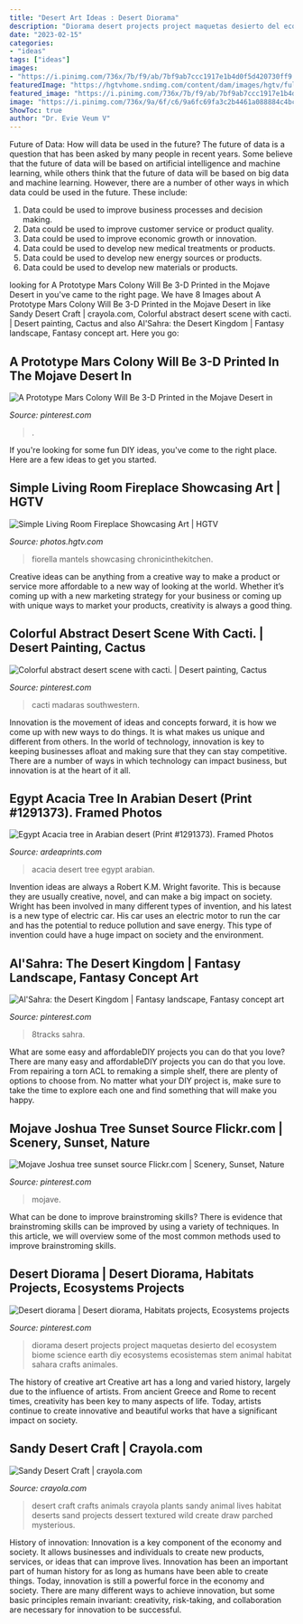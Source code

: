 ```yaml
---
title: "Desert Art Ideas : Desert Diorama"
description: "Diorama desert projects project maquetas desierto del ecosystem biome science earth diy ecosystems ecosistemas stem animal habitat sahara crafts animales"
date: "2023-02-15"
categories:
- "ideas"
tags: ["ideas"]
images:
- "https://i.pinimg.com/736x/7b/f9/ab/7bf9ab7ccc1917e1b4d0f5d420730ff9.jpg"
featuredImage: "https://hgtvhome.sndimg.com/content/dam/images/hgtv/fullset/2012/6/12/0/DP_Fiorella-Design-Living-Room-Fireplace-Artwork_s3x4.jpg.rend.hgtvcom.616.822.suffix/1400973778757.jpeg"
featured_image: "https://i.pinimg.com/736x/7b/f9/ab/7bf9ab7ccc1917e1b4d0f5d420730ff9.jpg"
image: "https://i.pinimg.com/736x/9a/6f/c6/9a6fc69fa3c2b4461a088884c4bcaa88--school-projects-diorama.jpg"
ShowToc: true
author: "Dr. Evie Veum V"
---
```



Future of Data: How will data be used in the future?
The future of data is a question that has been asked by many people in recent years. Some believe that the future of data will be based on artificial intelligence and machine learning, while others think that the future of data will be based on big data and machine learning. However, there are a number of other ways in which data could be used in the future. These include:
1. Data could be used to improve business processes and decision making.
2. Data could be used to improve customer service or product quality.
3. Data could be used to improve economic growth or innovation.
4. Data could be used to develop new medical treatments or products.
5. Data could be used to develop new energy sources or products.
6. Data could be used to develop new materials or products.

	

		
looking for A Prototype Mars Colony Will Be 3-D Printed in the Mojave Desert in you've came to the right page. We have 8 Images about A Prototype Mars Colony Will Be 3-D Printed in the Mojave Desert in like Sandy Desert Craft | crayola.com, Colorful abstract desert scene with cacti. | Desert painting, Cactus and also Al&#039;Sahra: the Desert Kingdom | Fantasy landscape, Fantasy concept art. Here you go:
		
    
## A Prototype Mars Colony Will Be 3-D Printed In The Mojave Desert In

<img loading=lazy src="https://i.pinimg.com/736x/7b/f9/ab/7bf9ab7ccc1917e1b4d0f5d420730ff9.jpg" onerror="this.onerror=null;this.src='https://tse1.mm.bing.net/th?id=OIP.4fY-4k0aU6VDCLG7-3R3wAHaEX&amp;pid=15.1';" alt="A Prototype Mars Colony Will Be 3-D Printed in the Mojave Desert in">

_Source: pinterest.com_

>. 

	

If you're looking for some fun DIY ideas, you've come to the right place. Here are a few ideas to get you started.

    
## Simple Living Room Fireplace Showcasing Art | HGTV

<img loading=lazy src="https://hgtvhome.sndimg.com/content/dam/images/hgtv/fullset/2012/6/12/0/DP_Fiorella-Design-Living-Room-Fireplace-Artwork_s3x4.jpg.rend.hgtvcom.616.822.suffix/1400973778757.jpeg" onerror="this.onerror=null;this.src='https://tse1.mm.bing.net/th?id=OIP.GH-uvd0a-K1owM1hkXoVXwHaJ5&amp;pid=15.1';" alt="Simple Living Room Fireplace Showcasing Art | HGTV">

_Source: photos.hgtv.com_

>fiorella mantels showcasing chronicinthekitchen. 

	

Creative ideas can be anything from a creative way to make a product or service more affordable to a new way of looking at the world. Whether it’s coming up with a new marketing strategy for your business or coming up with unique ways to market your products, creativity is always a good thing.

    
## Colorful Abstract Desert Scene With Cacti. | Desert Painting, Cactus

<img loading=lazy src="https://i.pinimg.com/736x/55/9c/87/559c877057b1cb7aa5204e048dcc902b.jpg" onerror="this.onerror=null;this.src='https://tse4.mm.bing.net/th?id=OIP.ZHxot8o2A7NBvr-oYJbzwwHaKE&amp;pid=15.1';" alt="Colorful abstract desert scene with cacti. | Desert painting, Cactus">

_Source: pinterest.com_

>cacti madaras southwestern. 

	

Innovation is the movement of ideas and concepts forward, it is how we come up with new ways to do things. It is what makes us unique and different from others. In the world of technology, innovation is key to keeping businesses afloat and making sure that they can stay competitive. There are a number of ways in which technology can impact business, but innovation is at the heart of it all.

    
## Egypt Acacia Tree In Arabian Desert (Print #1291373). Framed Photos

<img loading=lazy src="https://www.ardeaprints.com/p/172/egypt-acacia-tree-arabian-desert-1291373.jpg" onerror="this.onerror=null;this.src='https://tse4.mm.bing.net/th?id=OIP.3I1QEW45xV7zQr0gUEoWBgHaE1&amp;pid=15.1';" alt="Egypt Acacia tree in Arabian desert (Print #1291373). Framed Photos">

_Source: ardeaprints.com_

>acacia desert tree egypt arabian. 

	

Invention ideas are always a Robert K.M. Wright favorite. This is because they are usually creative, novel, and can make a big impact on society. Wright has been involved in many different types of invention, and his latest is a new type of electric car. His car uses an electric motor to run the car and has the potential to reduce pollution and save energy. This type of invention could have a huge impact on society and the environment.

    
## Al&#039;Sahra: The Desert Kingdom | Fantasy Landscape, Fantasy Concept Art

<img loading=lazy src="https://i.pinimg.com/736x/60/8a/ff/608aff5ce11e336c66f45c51fba595db.jpg" onerror="this.onerror=null;this.src='https://tse2.mm.bing.net/th?id=OIP.OORIkABgoe18s5Lrw3m07wHaHa&amp;pid=15.1';" alt="Al&#039;Sahra: the Desert Kingdom | Fantasy landscape, Fantasy concept art">

_Source: pinterest.com_

>8tracks sahra. 

	

What are some easy and affordableDIY projects you can do that you love?
There are many easy and affordableDIY projects you can do that you love. From repairing a torn ACL to remaking a simple shelf, there are plenty of options to choose from. No matter what your DIY project is, make sure to take the time to explore each one and find something that will make you happy.

    
## Mojave Joshua Tree Sunset Source Flickr.com | Scenery, Sunset, Nature

<img loading=lazy src="https://i.pinimg.com/736x/39/7f/60/397f605806481dbefc3ccb19ffd91c4c--mojave-sunsets.jpg" onerror="this.onerror=null;this.src='https://tse2.mm.bing.net/th?id=OIP.3XyD26pDI-GzTxNbZsyoZgHaNJ&amp;pid=15.1';" alt="Mojave Joshua tree sunset source Flickr.com | Scenery, Sunset, Nature">

_Source: pinterest.com_

>mojave. 

	

What can be done to improve brainstroming skills?
There is evidence that brainstroming skills can be improved by using a variety of techniques. In this article, we will overview some of the most common methods used to improve brainstroming skills.

    
## Desert Diorama | Desert Diorama, Habitats Projects, Ecosystems Projects

<img loading=lazy src="https://i.pinimg.com/736x/9a/6f/c6/9a6fc69fa3c2b4461a088884c4bcaa88--school-projects-diorama.jpg" onerror="this.onerror=null;this.src='https://tse1.mm.bing.net/th?id=OIP.DOiQ2ToOh4yQN80zPe2vxAHaFj&amp;pid=15.1';" alt="Desert diorama | Desert diorama, Habitats projects, Ecosystems projects">

_Source: pinterest.com_

>diorama desert projects project maquetas desierto del ecosystem biome science earth diy ecosystems ecosistemas stem animal habitat sahara crafts animales. 

	

The history of creative art
Creative art has a long and varied history, largely due to the influence of artists. From ancient Greece and Rome to recent times, creativity has been key to many aspects of life. Today, artists continue to create innovative and beautiful works that have a significant impact on society.

    
## Sandy Desert Craft | Crayola.com

<img loading=lazy src="http://www.crayola.com/~/media/Crayola/Crafts/crafts/1340.jpg?mh=762&amp;mw=645" onerror="this.onerror=null;this.src='https://tse3.mm.bing.net/th?id=OIP.Atbqaxk3A8IwpnaUtPXfnQHaFz&amp;pid=15.1';" alt="Sandy Desert Craft | crayola.com">

_Source: crayola.com_

>desert craft crafts animals crayola plants sandy animal lives habitat deserts sand projects dessert textured wild create draw parched mysterious. 

	

History of innovation:
Innovation is a key component of the economy and society. It allows businesses and individuals to create new products, services, or ideas that can improve lives. Innovation has been an important part of human history for as long as humans have been able to create things. Today, innovation is still a powerful force in the economy and society. There are many different ways to achieve innovation, but some basic principles remain invariant: creativity, risk-taking, and collaboration are necessary for innovation to be successful.

